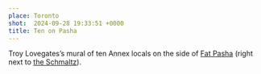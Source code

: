 ```yaml
---
place: Toronto
shot:  2024-09-28 19:33:51 +0000
title: Ten on Pasha
---
```


Troy Lovegates’s mural of ten Annex locals on the side of [Fat Pasha](https://fatpasha.com/) (right next to [the Schmaltz](/1/125/purveyors-of-fine-fish/)).
